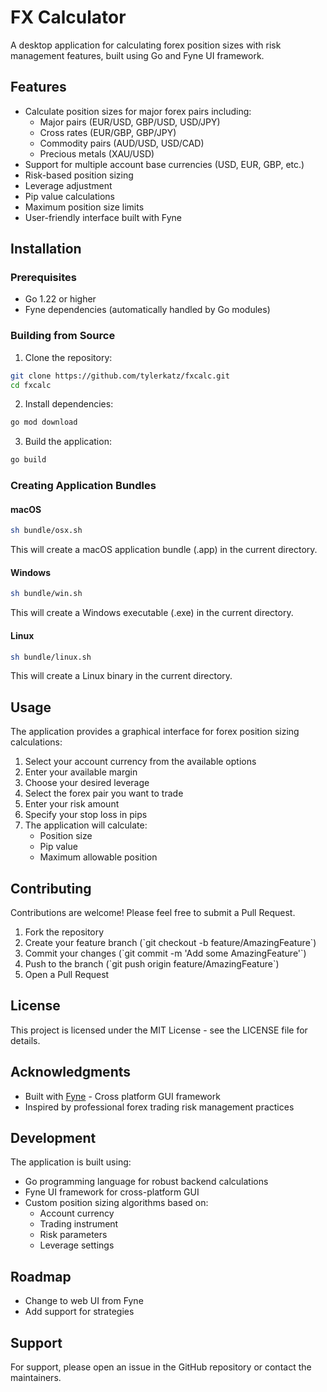 # FX Calculator

A desktop application for calculating forex position sizes with risk management features, built using Go and Fyne UI framework.

## Features

- Calculate position sizes for major forex pairs including:
  - Major pairs (EUR/USD, GBP/USD, USD/JPY)
  - Cross rates (EUR/GBP, GBP/JPY)
  - Commodity pairs (AUD/USD, USD/CAD)
  - Precious metals (XAU/USD)
- Support for multiple account base currencies (USD, EUR, GBP, etc.)
- Risk-based position sizing
- Leverage adjustment
- Pip value calculations
- Maximum position size limits
- User-friendly interface built with Fyne

## Installation

### Prerequisites

- Go 1.22 or higher
- Fyne dependencies (automatically handled by Go modules)

### Building from Source

1. Clone the repository:
```bash
git clone https://github.com/tylerkatz/fxcalc.git
cd fxcalc
```

2. Install dependencies:
```bash
go mod download
```

3. Build the application:
```bash
go build
```

### Creating Application Bundles

#### macOS
```bash
sh bundle/osx.sh
```
This will create a macOS application bundle (.app) in the current directory.

#### Windows
```bash
sh bundle/win.sh
```
This will create a Windows executable (.exe) in the current directory.

#### Linux
```bash
sh bundle/linux.sh
```
This will create a Linux binary in the current directory.

## Usage

The application provides a graphical interface for forex position sizing calculations:

1. Select your account currency from the available options
2. Enter your available margin
3. Choose your desired leverage
4. Select the forex pair you want to trade
5. Enter your risk amount
6. Specify your stop loss in pips
7. The application will calculate:
   - Position size
   - Pip value
   - Maximum allowable position

## Contributing

Contributions are welcome! Please feel free to submit a Pull Request.

1. Fork the repository
2. Create your feature branch (\`git checkout -b feature/AmazingFeature\`)
3. Commit your changes (\`git commit -m 'Add some AmazingFeature'\`)
4. Push to the branch (\`git push origin feature/AmazingFeature\`)
5. Open a Pull Request

## License

This project is licensed under the MIT License - see the LICENSE file for details.

## Acknowledgments

- Built with [Fyne](https://fyne.io/) - Cross platform GUI framework
- Inspired by professional forex trading risk management practices


## Development

The application is built using:
- Go programming language for robust backend calculations
- Fyne UI framework for cross-platform GUI
- Custom position sizing algorithms based on:
  - Account currency
  - Trading instrument
  - Risk parameters
  - Leverage settings

## Roadmap

- Change to web UI from Fyne
- Add support for strategies

## Support

For support, please open an issue in the GitHub repository or contact the maintainers.
